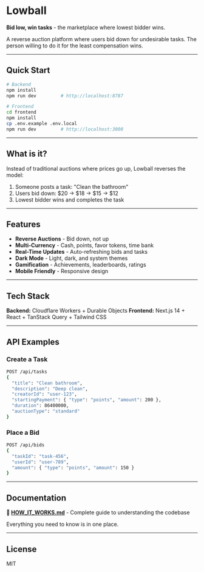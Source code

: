 # Lowball

**Bid low, win tasks** - the marketplace where lowest bidder wins.

A reverse auction platform where users bid down for undesirable tasks. The person willing to do it for the least compensation wins.

---

## Quick Start

```bash
# Backend
npm install
npm run dev         # http://localhost:8787

# Frontend
cd frontend
npm install
cp .env.example .env.local
npm run dev         # http://localhost:3000
```

---

## What is it?

Instead of traditional auctions where prices go up, Lowball reverses the model:

1. Someone posts a task: "Clean the bathroom"
2. Users bid down: $20 → $18 → $15 → $12
3. Lowest bidder wins and completes the task

---

## Features

- **Reverse Auctions** - Bid down, not up
- **Multi-Currency** - Cash, points, favor tokens, time bank
- **Real-Time Updates** - Auto-refreshing bids and tasks
- **Dark Mode** - Light, dark, and system themes
- **Gamification** - Achievements, leaderboards, ratings
- **Mobile Friendly** - Responsive design

---

## Tech Stack

**Backend:** Cloudflare Workers + Durable Objects
**Frontend:** Next.js 14 + React + TanStack Query + Tailwind CSS

---

## API Examples

### Create a Task
```bash
POST /api/tasks
{
  "title": "Clean bathroom",
  "description": "Deep clean",
  "creatorId": "user-123",
  "startingPayment": { "type": "points", "amount": 200 },
  "duration": 86400000,
  "auctionType": "standard"
}
```

### Place a Bid
```bash
POST /api/bids
{
  "taskId": "task-456",
  "userId": "user-789",
  "amount": { "type": "points", "amount": 150 }
}
```

---

## Documentation

**📖 [HOW_IT_WORKS.md](./HOW_IT_WORKS.md)** - Complete guide to understanding the codebase

Everything you need to know is in one place.

---

## License

MIT
